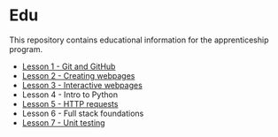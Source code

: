 # Edu
This repository contains educational information for the apprenticeship program.

* [Lesson 1 - Git and GitHub](https://github.com/jdsutton-apprentice/Edu/blob/master/Lesson1.md)
* [Lesson 2 - Creating webpages](https://github.com/jdsutton-apprentice/Edu/blob/master/Lesson2.md)
* [Lesson 3 - Interactive webpages](https://github.com/jdsutton-apprentice/Edu/blob/master/Lesson3.md)
* Lesson 4 - Intro to Python
* [Lesson 5 - HTTP requests](https://github.com/jdsutton-apprentice/Edu/blob/master/Lesson5.md)
* Lesson 6 - Full stack foundations
* [Lesson 7 - Unit testing](https://github.com/jdsutton-apprentice/Edu/blob/master/Lesson7.md)
